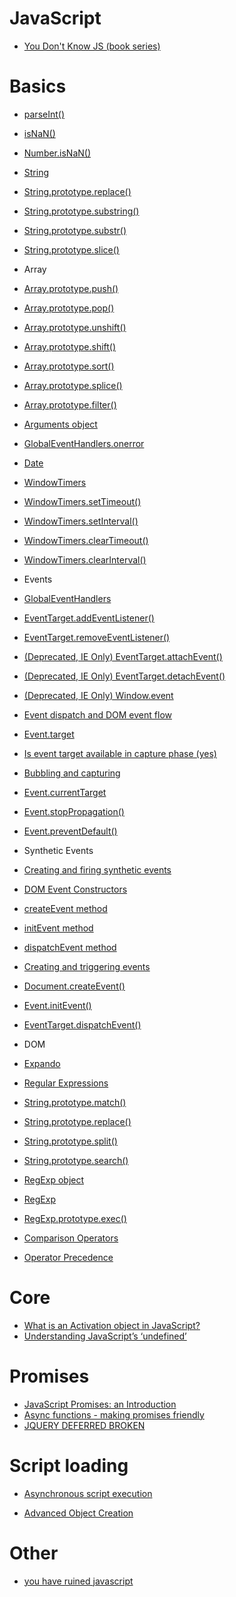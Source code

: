 # JavaScript
* [You Don't Know JS (book series)](https://github.com/getify/You-Dont-Know-JS/blob/master/README.md)

# Basics
* [parseInt()](https://developer.mozilla.org/en-US/docs/Web/JavaScript/Reference/Global_Objects/parseInt)
* [isNaN()](https://developer.mozilla.org/en/docs/Web/JavaScript/Reference/Global_Objects/isNaN)
* [Number.isNaN()](https://developer.mozilla.org/en/docs/Web/JavaScript/Reference/Global_Objects/Number/isNaN)
* [String](https://developer.mozilla.org/en-US/docs/Web/JavaScript/Reference/Global_Objects/String)
 * [String.prototype.replace()](https://developer.mozilla.org/en-US/docs/Web/JavaScript/Reference/Global_Objects/String/replace)
 * [String.prototype.substring()](https://developer.mozilla.org/en-US/docs/Web/JavaScript/Reference/Global_Objects/String/substring)
 * [String.prototype.substr()](https://developer.mozilla.org/en-US/docs/Web/JavaScript/Reference/Global_Objects/String/substr)
 * [String.prototype.slice()](https://developer.mozilla.org/en-US/docs/Web/JavaScript/Reference/Global_Objects/String/slice)
* Array
 * [Array.prototype.push()](https://developer.mozilla.org/en/docs/Web/JavaScript/Reference/Global_Objects/Array/push)
 * [Array.prototype.pop()](https://developer.mozilla.org/en-US/docs/Web/JavaScript/Reference/Global_Objects/Array/pop)
 * [Array.prototype.unshift()](https://developer.mozilla.org/en-US/docs/Web/JavaScript/Reference/Global_Objects/Array/unshift)
 * [Array.prototype.shift()](https://developer.mozilla.org/en-US/docs/Web/JavaScript/Reference/Global_Objects/Array/shift)
 * [Array.prototype.sort()](https://developer.mozilla.org/en-US/docs/Web/JavaScript/Reference/Global_Objects/Array/sort)
 * [Array.prototype.splice()](https://developer.mozilla.org/en-US/docs/Web/JavaScript/Reference/Global_Objects/Array/splice)
 * [Array.prototype.filter()](https://developer.mozilla.org/en-US/docs/Web/JavaScript/Reference/Global_Objects/Array/filter)

* [Arguments object](https://developer.mozilla.org/en/docs/Web/JavaScript/Reference/Functions/arguments)
* [GlobalEventHandlers.onerror](https://developer.mozilla.org/en/docs/Web/API/GlobalEventHandlers/onerror)
* [Date](https://developer.mozilla.org/en-US/docs/Web/JavaScript/Reference/Global_Objects/Date)
* [WindowTimers](https://developer.mozilla.org/en-US/docs/Web/API/WindowTimers)
 * [WindowTimers.setTimeout()](https://developer.mozilla.org/en-US/docs/Web/API/WindowTimers/setTimeout)
 * [WindowTimers.setInterval()](https://developer.mozilla.org/en-US/docs/Web/API/WindowTimers/setInterval)
 * [WindowTimers.clearTimeout()](https://developer.mozilla.org/en-US/docs/Web/API/WindowTimers/clearTimeout)
 * [WindowTimers.clearInterval()](https://developer.mozilla.org/en-US/docs/Web/API/WindowTimers/clearInterval)
* Events
 * [GlobalEventHandlers](https://developer.mozilla.org/en-US/docs/Web/API/GlobalEventHandlers)
 * [EventTarget.addEventListener()](https://developer.mozilla.org/en-US/docs/Web/API/EventTarget/addEventListener)
 * [EventTarget.removeEventListener()](https://developer.mozilla.org/en-US/docs/Web/API/EventTarget/removeEventListener)
 * [(Deprecated, IE Only) EventTarget.attachEvent()](https://developer.mozilla.org/en-US/docs/Web/API/EventTarget/attachEvent)
 * [(Deprecated, IE Only) EventTarget.detachEvent()](https://developer.mozilla.org/en-US/docs/Web/API/EventTarget/detachEvent)
 * [(Deprecated, IE Only) Window.event](https://developer.mozilla.org/en-US/docs/Web/API/Window/event)
 * [Event dispatch and DOM event flow](https://www.w3.org/TR/DOM-Level-3-Events/#event-flow)
 * [Event.target](https://developer.mozilla.org/en-US/docs/Web/API/Event/target)
 * [Is event target available in capture phase (yes)](JavaScript/jsEventTargetInCapureAndBubble.html)
 * [Bubbling and capturing](https://javascript.info/tutorial/bubbling-and-capturing)
 * [Event.currentTarget](https://developer.mozilla.org/en-US/docs/Web/API/Event/currentTarget)
 * [Event.stopPropagation()](https://developer.mozilla.org/en-US/docs/Web/API/Event/stopPropagation)
 * [Event.preventDefault()](https://developer.mozilla.org/en-US/docs/Web/API/Event/preventDefault)
* Synthetic Events
 * [Creating and firing synthetic events](https://msdn.microsoft.com/library/dn905219.aspx)
 * [DOM Event Constructors](https://developer.microsoft.com/en-us/microsoft-edge/platform/documentation/dev-guide/dom/dom-event-constructors/)
 * [createEvent method](https://msdn.microsoft.com/en-us/library/ff975304(v=vs.85).aspx)
 * [initEvent method](https://msdn.microsoft.com/en-us/library/ff975459(v=vs.85).aspx)
 * [dispatchEvent method](https://msdn.microsoft.com/en-us/library/ff975247(v=vs.85).aspx)
 * [Creating and triggering events](https://developer.mozilla.org/en-US/docs/Web/Guide/Events/Creating_and_triggering_events)
 * [Document.createEvent()](https://developer.mozilla.org/en-US/docs/Web/API/Document/createEvent)
 * [Event.initEvent()](https://developer.mozilla.org/en-US/docs/Web/API/Event/initEvent)
 * [EventTarget.dispatchEvent()](https://developer.mozilla.org/en-US/docs/Web/API/EventTarget/dispatchEvent)
* DOM
 * [Expando](https://developer.mozilla.org/en-US/docs/Glossary/Expando)
* [Regular Expressions](https://developer.mozilla.org/en/docs/Web/JavaScript/Guide/Regular_Expressions)
 * [String.prototype.match()](https://developer.mozilla.org/en/docs/Web/JavaScript/Reference/Global_Objects/String/match)
 * [String.prototype.replace()](https://developer.mozilla.org/en-US/docs/Web/JavaScript/Reference/Global_Objects/String/replace)
 * [String.prototype.split()](https://developer.mozilla.org/en-US/docs/Web/JavaScript/Reference/Global_Objects/String/split)
 * [String.prototype.search()](https://developer.mozilla.org/en-US/docs/Web/JavaScript/Reference/Global_Objects/String/search)
 * [RegExp object](http://csharp-video-tutorials.blogspot.com/2015/01/javascript-regexp-object.html)
 * [RegExp](https://developer.mozilla.org/en-US/docs/Web/JavaScript/Reference/Global_Objects/RegExp)
 * [RegExp.prototype.exec()](https://developer.mozilla.org/en-US/docs/Web/JavaScript/Reference/Global_Objects/RegExp/exec)
* [Comparison Operators](https://msdn.microsoft.com/library/ky6fyhws.aspx)
* [Operator Precedence](https://msdn.microsoft.com/library/z3ks45k7.aspx)

# Core
* [What is an Activation object in JavaScript?](http://softwareengineering.stackexchange.com/questions/189967/what-is-an-activation-object-in-javascript)
* [Understanding JavaScript’s ‘undefined’](https://javascriptweblog.wordpress.com/2010/08/16/understanding-undefined-and-preventing-referenceerrors/)

# Promises
* [JavaScript Promises: an Introduction](https://developers.google.com/web/fundamentals/getting-started/primers/promises)
* [Async functions - making promises friendly](https://developers.google.com/web/fundamentals/getting-started/primers/async-functions)
* [JQUERY DEFERRED BROKEN](https://thewayofcode.wordpress.com/tag/jquery-deferred-broken/)



# Script loading
* [Asynchronous script execution](https://msdn.microsoft.com/en-us/library/hh673524(v=vs.85).aspx)

* [Advanced Object Creation](https://msdn.microsoft.com/library/zbbaddzd.aspx)

# Other
* [you have ruined javascript](http://codeofrob.com/entries/you-have-ruined-javascript.html)